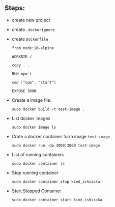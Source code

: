 ## Steps:

*   create new project 

*   create `.dockerignore`

*   create `Dockerfile`

        from node:18-alpine

        WORKDIR /

        copy . .

        RUN npm i

        cmd ["npm", "start"]

        EXPOSE 3000


*   Create a image file:

        sudo docker build -t test-image .


*   List docker images

        sudo docker image ls


*   Crate a docker container form image `test-image`

        sudo docker run -dp 3000:3000 test-image


*   List of running containers

        sudo docker container ls


*   Stop running container

        sudo docker container stop kind_ishizaka


*   Start Stopped Container

        sudo docker container start kind_ishizaka
